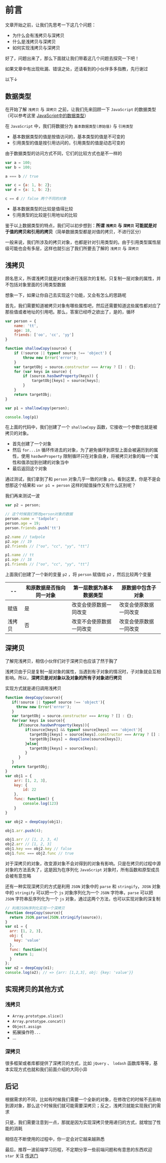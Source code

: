 # 前言

文章开始之前，让我们先思考一下这几个问题：

- 为什么会有浅拷贝与深拷贝
- 什么是浅拷贝与深拷贝
- 如何实现浅拷贝与深拷贝

好了，问题出来了，那么下面就让我们带着这几个问题去探究一下吧！

如果文章中有出现纰漏、错误之处，还请看到的小伙伴多多指教，先行谢过

以下↓

## 数据类型

在开始了解 `浅拷贝` 与 `深拷贝` 之前，让我们先来回顾一下 `JavaScript` 的数据类型（可以参考这里 [JavaScript中的数据类型](https://segmentfault.com/a/1190000018764693)）

在 `JavaScript` 中，我们将数据分为 `基本数据类型(原始值)` 与 `引用类型` 

- 基本数据类型的值是按值访问的，基本类型的值是不可变的
- 引用类型的值是按引用访问的，引用类型的值是动态可变的

由于数据类型的访问方式不同，它们的比较方式也是不一样的

```js
var a = 100;
var b = 100;

a === b // true

var c = {a: 1, b: 2};
var d = {a: 1, b: 2};

c == d // false 两个不同的对象
```
- 基本数据类型的比较是值得比较
- 引用类型的比较是引用地址的比较

鉴于以上数据类型的特点，我们可以初步想到：**所谓 `浅拷贝` 与 `深拷贝` 可能就是对于值的拷贝和引用的拷贝**（简单数据类型都是对值的拷贝，不进行区分）

一般来说，我们所涉及的拷贝对象，也都是针对引用类型的。由于引用类型属性层级可能也会有多层，这样也就引出了我们所要去了解的 `浅拷贝` 与 `深拷贝`

## 浅拷贝

顾名思义，所谓浅拷贝就是对对象进行浅层次的复制，只复制一层对象的属性，并不包括对象里面的引用类型数据

想象一下，如果让你自己去实现这个功能，又会有怎么的思路呢

首先，我们需要知道被拷贝对象有哪些属性吧，然后还需要知道这些属性都对应了那些值或者地址的引用吧。那么，答案已经呼之欲出了，是的，循环

```js
var person = {
    name: 'tt',
    age: 18,
    friends: ['oo', 'cc', 'yy']
}

function shallowCopy(source) {
    if (!source || typeof source !== 'object') {
        throw new Error('error');
    }
    var targetObj = source.constructor === Array ? [] : {};
    for (var keys in source) {
        if (source.hasOwnProperty(keys)) {
            targetObj[keys] = source[keys];
        }
    }
    return targetObj;
}

var p1 = shallowCopy(person);

console.log(p1)
```

在上面的代码中，我们创建了一个 `shallowCopy` 函数，它接收一个参数也就是被拷贝的对象。

- 首先创建了一个对象
- 然后 `for...in` 循环传进去的对象，为了避免循环到原型上面会被遍历到的属性，使用 `hasOwnProperty` 限制循环只在对象自身，将被拷贝对象的每一个属性和值添加到创建的对象当中
- 最后返回这个对象

通过测试，我们拿到了和 `person` 对象几乎一致的对象 `p1`。看到这里，你是不是会想那这个结果和 `var p1 = person` 这样的赋值操作又有什么区别呢？

我们再来测试一波

```js
var p2 = person;

// 这个时候我们修改person对象的数据
person.name = 'tadpole';
person.age = 19; 
person.friends.push('tt')

p2.name // tadpole
p2.age // 19
p2.friends // ["oo", "cc", "yy", "tt"]

p1.name // tt
p1.age // 18
p1.friends // ["oo", "cc", "yy", "tt"]
```

上面我们创建了一个新的变量 `p2` ，将 `person` 赋值给 `p2` ，然后比较两个变量

-- | 和原数据是否指向同一对象 | 第一层数据为基本数据类型 | 原数据中包含子对象
---|--- |--- | ---
赋值 | 是 | 改变会使原数据一同改变 | 改变会使原数据一同改变 
浅拷贝 | 否 | 改变不会使原数据一同改变 | 改变会使原数据一同改变

## 深拷贝

了解完浅拷贝，相信小伙伴们对于深拷贝也应该了然于胸了

浅拷贝由于只是复制一层对象的属性，当遇到有子对象的情况时，子对象就会互相影响。所以，**深拷贝是对对象以及对象的所有子对象进行拷贝**

实现方式就是递归调用浅拷贝

```js
function deepCopy(source){
   if(!source || typeof source !== 'object'){
     throw new Error('error');
   }
   var targetObj = source.constructor === Array ? [] : {};
   for(var keys in source){
      if(source.hasOwnProperty(keys)){
         if(source[keys] && typeof source[keys] === 'object'){
           targetObj[keys] = source[keys].constructor === Array ? [] : {};
           targetObj[keys] = deepClone(source[keys]);
         }else{
           targetObj[keys] = source[keys];
         }
      } 
   }
   return targetObj;
}
var obj1 = {
    arr: [1, 2, 3],
    key: {
        id: 22
    },
    func: function() {
        console.log(123)
    }
}

var obj2 = deepCopy(obj1);

obj1.arr.push(4);

obj1.arr // [1, 2, 3, 4]
obj2.arr // [1, 2, 3]
obj1.key === obj2.key // false
obj1.func === obj2.func // true
```

对于深拷贝的对象，改变源对象不会对得到的对象有影响。只是在拷贝的过程中源对象的方法丢失了，这是因为在序列化 `JavaScript` 对象时，所有函数和原型成员会被有意忽略

还有一种实现深拷贝的方式是利用 `JSON` 对象中的 `parse` 和 `stringify`，`JOSN` 对象中的 `stringify` 可以把一个 `js` 对象序列化为一个 `JSON` 字符串，`parse` 可以把 `JSON` 字符串反序列化为一个 `js` 对象，通过这两个方法，也可以实现对象的深复制

```js
// 利用JSON序列化实现一个深拷贝
function deepCopy(source){
  return JSON.parse(JSON.stringify(source));
}
var o1 = {
  arr: [1, 2, 3],
  obj: {
    key: 'value'
  },
  func: function(){
    return 1;
  }
};
var o2 = deepCopy(o1);
console.log(o2); // => {arr: [1,2,3], obj: {key: 'value'}}
```

## 实现拷贝的其他方式

### 浅拷贝

- `Array.prototype.slice()`
- `Array.prototype.concat()`
- `Object.assign`
- 拓展操作符`...`
- ...

### 深拷贝

很多框架或者库都提供了深拷贝的方式，比如 `jQuery` 、 `lodash` 函数库等等，基本实现方式也就和我们前面介绍的大同小异

## 后记

根据需求的不同，比如有时候我们需要一个全新的对象，在修改它的时候不去影响到源对象，那么这个时候我们就可能需要深拷贝；反之，浅拷贝就能实现我们的需求

只是，我们需要注意到一点，那就是因为实现深拷贝使用递归的方式，就增加了性能的消耗

相信在不断使用的过程中，你一定会对它越来越熟悉

最后，推荐一波前端学习历程，不定期分享一些前端问题和有意思的东西欢迎 `star` 关注 [传送门](https://github.com/ltadpoles/web-document)
